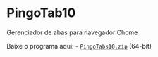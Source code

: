 # PingoTab10
Gerenciador de abas para navegador Chome

Baixe o programa aqui:  - [`PingoTabs10.zip`][direct-win64] (64-bit)  

[latest release]: https://github.com/Genymobile/scrcpy/releases/latest
[direct-win64]: https://github.com/Genymobile/scrcpy/releases/download/v2.1.1/scrcpy-win64-v2.1.1.zip
[direct-win32]: https://github.com/Genymobile/scrcpy/releases/download/v2.1.1/scrcpy-win32-v2.1.1.zip
